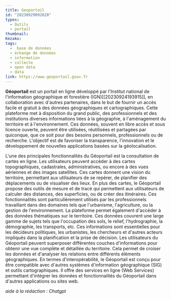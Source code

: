 ```yaml
---
title: Geoportail
id: "20230929092828"
types:
  - Outils
  - portail 
thumbnail:
Kézako: 
tags:
  -  base de données
  - échange de données
  - information
  - collecte
  - open data
  - data 
link: https://www.geoportail.gouv.fr
---
```


**Géoportail** est un portail en ligne développé par l'Institut national de l'information géographique et forestière (IGN)[[20230924193915]], en collaboration avec d'autres partenaires, dans le but de fournir un accès facile et gratuit à des données géographiques et cartographiques. Cette plateforme met à disposition du grand public, des professionnels et des institutions diverses informations liées à la géographie, à l'aménagement du territoire et à l'environnement. Ces données, souvent en libre accès et sous licence ouverte, peuvent être utilisées, réutilisées et partagées par quiconque, que ce soit pour des besoins personnels, professionnels ou de recherche. L'objectif est de favoriser la transparence, l'innovation et le développement de nouvelles applications basées sur la géolocalisation.

L'une des principales fonctionnalités du Géoportail est la consultation de cartes en ligne. Les utilisateurs peuvent accéder à des cartes topographiques, cadastrales, administratives, ou encore à des vues aériennes et des images satellites. Ces cartes donnent une vision du territoire, permettant aux utilisateurs de se repérer, de planifier des déplacements ou de visualiser des lieux.
En plus des cartes, le Géoportail propose des outils de mesure et de tracé qui permettent aux utilisateurs de calculer des distances, des superficies, ou de créer des itinéraires. Ces fonctionnalités sont particulièrement utilisés par les professionnels travaillant dans des domaines tels que l'urbanisme, l'agriculture, ou la gestion de l'environnement.
La plateforme permet également d'accéder à des données thématiques sur le territoire. Ces données couvrent une large gamme de sujets tels que l'occupation des sols, le relief, l'hydrographie, la démographie, les transports, etc. Ces informations sont essentielles pour les décideurs politiques, les urbanistes, les chercheurs et d'autres acteurs impliqués dans la planification et la prise de décision.
Les utilisateurs du Géoportail peuvent superposer différentes couches d'informations pour obtenir une vue complète et détaillée du territoire. Cela permet de croiser les données et d'analyser les relations entre différents éléments géographiques.
En termes d'interopérabilité, le Géoportail est conçu pour être compatible avec d'autres systèmes d'information géographique (SIG) et outils cartographiques. Il offre des services en ligne (Web Services) permettant d'intégrer les données et fonctionnalités du Géoportail dans d'autres applications ou sites web.

*aide à la rédaction : Chatgpt*